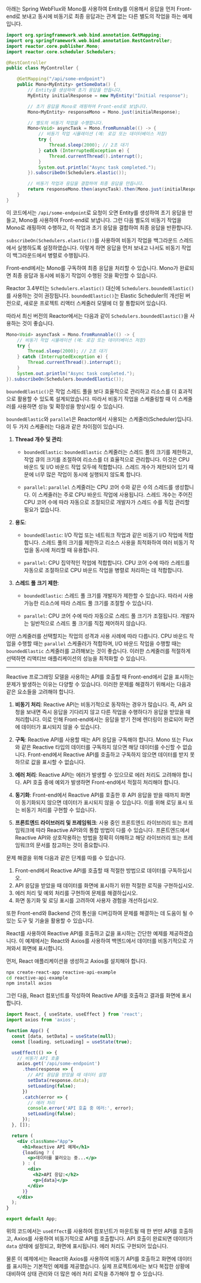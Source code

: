 아래는 Spring WebFlux와 Mono를 사용하여 Entity를 이용해서 응답을 먼저 Front-end로 보내고 동시에 비동기로 최종 응답과는 관계 없는 다른 별도의 작업을 하는 예제입니다.

```java
import org.springframework.web.bind.annotation.GetMapping;
import org.springframework.web.bind.annotation.RestController;
import reactor.core.publisher.Mono;
import reactor.core.scheduler.Schedulers;

@RestController
public class MyController {

    @GetMapping("/api/some-endpoint")
    public Mono<MyEntity> getSomeData() {
        // Entity를 생성하여 초기 응답을 만듭니다.
        MyEntity initialResponse = new MyEntity("Initial response");

        // 초기 응답을 Mono로 래핑하여 Front-end로 보냅니다.
        Mono<MyEntity> responseMono = Mono.just(initialResponse);

        // 별도의 비동기 작업을 수행합니다.
        Mono<Void> asyncTask = Mono.fromRunnable(() -> {
            // 비동기 작업 시뮬레이션 (예: 로깅 또는 데이터베이스 저장)
            try {
                Thread.sleep(2000); // 2초 대기
            } catch (InterruptedException e) {
                Thread.currentThread().interrupt();
            }
            System.out.println("Async task completed.");
        }).subscribeOn(Schedulers.elastic());

        // 비동기 작업과 응답을 결합하여 최종 응답을 만듭니다.
        return responseMono.then(asyncTask).then(Mono.just(initialResponse));
    }
}
```

이 코드에서는 `/api/some-endpoint`로 요청이 오면 Entity를 생성하여 초기 응답을 만들고, Mono를 사용하여 Front-end로 보냅니다. 그런 다음 별도의 비동기 작업을 Mono로 래핑하여 수행하고, 이 작업과 초기 응답을 결합하여 최종 응답을 반환합니다.

`subscribeOn(Schedulers.elastic())`를 사용하여 비동기 작업을 백그라운드 스레드에서 실행하도록 설정하였습니다. 이렇게 하면 응답을 먼저 보내고 나서도 비동기 작업이 백그라운드에서 병렬로 수행됩니다.

Front-end에서는 Mono를 구독하여 최종 응답을 처리할 수 있습니다. Mono가 완료되면 최종 응답과 동시에 비동기 작업이 수행된 것을 확인할 수 있습니다.


Reactor 3.4부터는 `Schedulers.elastic()` 대신에 `Schedulers.boundedElastic()`를 사용하는 것이 권장됩니다. `boundedElastic()`는 Elastic Scheduler의 개선된 버전으로, 새로운 프로젝트 리액터 스케줄러 모델에 더 잘 통합되어 있습니다.

따라서 최신 버전의 Reactor에서는 다음과 같이 `Schedulers.boundedElastic()`을 사용하는 것이 좋습니다.

```java
Mono<Void> asyncTask = Mono.fromRunnable(() -> {
    // 비동기 작업 시뮬레이션 (예: 로깅 또는 데이터베이스 저장)
    try {
        Thread.sleep(2000); // 2초 대기
    } catch (InterruptedException e) {
        Thread.currentThread().interrupt();
    }
    System.out.println("Async task completed.");
}).subscribeOn(Schedulers.boundedElastic());
```

`boundedElastic()`은 작업 스레드 풀을 보다 효율적으로 관리하고 리소스를 더 효과적으로 활용할 수 있도록 설계되었습니다. 따라서 비동기 작업을 스케줄링할 때 이 스케줄러를 사용하면 성능 및 확장성을 향상시킬 수 있습니다.


`boundedElastic`와 `parallel`은 Reactor에서 사용되는 스케줄러(Scheduler)입니다. 이 두 가지 스케줄러는 다음과 같은 차이점이 있습니다.

1. **Thread 개수 및 관리**: 

    - `boundedElastic`: `boundedElastic` 스케줄러는 스레드 풀의 크기를 제한하고, 작업 큐의 크기를 조절하여 리소스를 더 효율적으로 관리합니다. 이것은 CPU 바운드 및 I/O 바운드 작업 모두에 적합합니다. 스레드 개수가 제한되어 있기 때문에 너무 많은 작업이 동시에 실행되지 않도록 합니다.

    - `parallel`: `parallel` 스케줄러는 CPU 코어 수와 같은 수의 스레드를 생성합니다. 이 스케줄러는 주로 CPU 바운드 작업에 사용됩니다. 스레드 개수는 주어진 CPU 코어 수에 따라 자동으로 조절되므로 개발자가 스레드 수를 직접 관리할 필요가 없습니다.

2. **용도**:

    - `boundedElastic`: I/O 작업 또는 네트워크 작업과 같은 비동기 I/O 작업에 적합합니다. 스레드 풀의 크기를 제한하고 리소스 사용을 최적화하여 여러 비동기 작업을 동시에 처리할 때 유용합니다.

    - `parallel`: CPU 집약적인 작업에 적합합니다. CPU 코어 수에 따라 스레드를 자동으로 조절하므로 CPU 바운드 작업을 병렬로 처리하는 데 적합합니다.

3. **스레드 풀 크기 제한**:

    - `boundedElastic`: 스레드 풀 크기를 개발자가 제한할 수 있습니다. 따라서 사용 가능한 리소스에 따라 스레드 풀 크기를 조절할 수 있습니다.

    - `parallel`: CPU 코어 수에 따라 자동으로 스레드 풀 크기가 조절됩니다. 개발자는 일반적으로 스레드 풀 크기를 직접 제어하지 않습니다.

어떤 스케줄러를 선택할지는 작업의 성격과 사용 사례에 따라 다릅니다. CPU 바운드 작업을 수행할 때는 `parallel` 스케줄러가 적합하며, I/O 바운드 작업을 수행할 때는 `boundedElastic` 스케줄러를 고려해보는 것이 좋습니다. 이러한 스케줄러를 적절하게 선택하면 리액티브 애플리케이션의 성능을 최적화할 수 있습니다.


----------------------


Reactive 프로그래밍 모델을 사용하는 API를 호출할 때 Front-end에서 값을 표시하는 문제가 발생하는 이유는 다양할 수 있습니다. 이러한 문제를 해결하기 위해서는 다음과 같은 요소들을 고려해야 합니다.

1. **비동기 처리**: Reactive API는 비동기적으로 동작하는 경우가 많습니다. 즉, API 요청을 보내면 즉시 응답을 기다리지 않고 다른 작업을 수행하다가 응답을 받았을 때 처리합니다. 이로 인해 Front-end에서는 응답을 받기 전에 렌더링이 완료되어 화면에 데이터가 표시되지 않을 수 있습니다.

2. **구독**: Reactive API를 사용할 때는 API 응답을 구독해야 합니다. Mono 또는 Flux와 같은 Reactive 타입의 데이터를 구독하지 않으면 해당 데이터를 수신할 수 없습니다. Front-end에서 Reactive API를 호출하고 구독하지 않으면 데이터를 받지 못하므로 값을 표시할 수 없습니다.

3. **에러 처리**: Reactive API는 에러가 발생할 수 있으므로 에러 처리도 고려해야 합니다. API 호출 중에 예외가 발생하면 Front-end에서 적절히 처리해야 합니다.

4. **동기화**: Front-end에서 Reactive API를 호출한 후 API 응답을 받을 때까지 화면이 동기화되지 않으면 데이터가 표시되지 않을 수 있습니다. 이를 위해 로딩 표시 또는 비동기 처리를 구현할 수 있습니다.

5. **프론트엔드 라이브러리 및 프레임워크**: 사용 중인 프론트엔드 라이브러리 또는 프레임워크에 따라 Reactive API와의 통합 방법이 다를 수 있습니다. 프론트엔드에서 Reactive API와 상호작용하는 방법을 정확히 이해하고 해당 라이브러리 또는 프레임워크의 문서를 참고하는 것이 중요합니다.

문제 해결을 위해 다음과 같은 단계를 따를 수 있습니다.

1. Front-end에서 Reactive API를 호출할 때 적절한 방법으로 데이터를 구독하십시오.
2. API 응답을 받았을 때 데이터를 화면에 표시하기 위한 적절한 로직을 구현하십시오.
3. 에러 처리 및 예외 처리를 구현하여 문제를 해결하십시오.
4. 화면 동기화 및 로딩 표시를 고려하여 사용자 경험을 개선하십시오.

또한 Front-end와 Backend 간의 통신을 디버깅하여 문제를 해결하는 데 도움이 될 수 있는 도구 및 기술을 활용할 수 있습니다.

React를 사용하여 Reactive API를 호출하고 값을 표시하는 간단한 예제를 제공하겠습니다. 이 예제에서는 React와 Axios를 사용하여 백엔드에서 데이터를 비동기적으로 가져와서 화면에 표시합니다.

먼저, React 애플리케이션을 생성하고 Axios를 설치해야 합니다.

```bash
npx create-react-app reactive-api-example
cd reactive-api-example
npm install axios
```

그런 다음, React 컴포넌트를 작성하여 Reactive API를 호출하고 결과를 화면에 표시합니다.

```jsx
import React, { useState, useEffect } from 'react';
import axios from 'axios';

function App() {
  const [data, setData] = useState(null);
  const [loading, setLoading] = useState(true);

  useEffect(() => {
    // 비동기 API 호출
    axios.get('/api/some-endpoint')
      .then(response => {
        // API 응답을 받았을 때 데이터 설정
        setData(response.data);
        setLoading(false);
      })
      .catch(error => {
        // 에러 처리
        console.error('API 호출 중 에러:', error);
        setLoading(false);
      });
  }, []);

  return (
    <div className="App">
      <h1>Reactive API 예제</h1>
      {loading ? (
        <p>데이터를 불러오는 중...</p>
      ) : (
        <div>
          <h2>API 응답:</h2>
          <p>{data}</p>
        </div>
      )}
    </div>
  );
}

export default App;
```

위의 코드에서는 `useEffect`를 사용하여 컴포넌트가 마운트될 때 한 번만 API를 호출하고, Axios를 사용하여 비동기적으로 API를 호출합니다. API 호출이 완료되면 데이터가 `data` 상태에 설정되고, 화면에 표시됩니다. 에러 처리도 구현되어 있습니다.

물론 이 예제에서는 React와 Axios를 사용하여 비동기 API를 호출하고 화면에 데이터를 표시하는 기본적인 예제를 제공했습니다. 실제 프로젝트에서는 보다 복잡한 상황에 대비하여 상태 관리와 더 많은 에러 처리 로직을 추가해야 할 수 있습니다.
